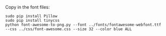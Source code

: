 


Copy in the font files:

    sudo pip install Pillow
    sudo pip install tinycss
    python font-awesome-to-png.py --font ../fonts/fontawesome-webfont.ttf --css ../css/font-awesome.css --size 32 --color blue ALL


